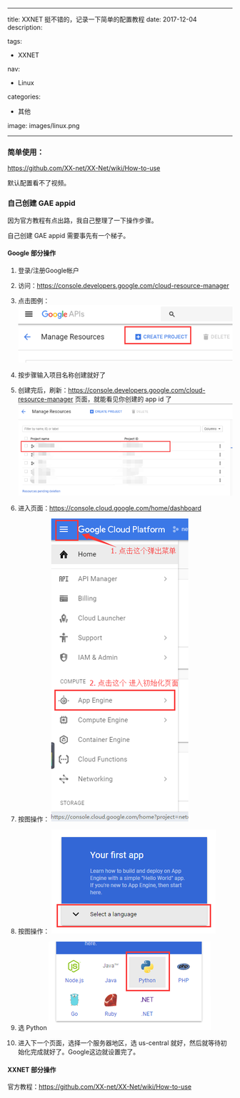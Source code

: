 ----
title: XXNET 挺不错的，记录一下简单的配置教程
date: 2017-12-04
description: 

tags:
- XXNET

nav:
- Linux

categories:
- 其他

image: images/linux.png

----
### 简单使用：

https://github.com/XX-net/XX-Net/wiki/How-to-use

默认配置看不了视频。

### 自己创建 GAE appid 

因为官方教程有点出路，我自己整理了一下操作步骤。

自己创建 GAE appid 需要事先有一个梯子。

#### Google 部分操作

1. 登录/注册Google帐户

2. 访问：https://console.developers.google.com/cloud-resource-manager

3. 点击图例：
![](./2017-12-04_XXNET挺不错的，记录一下简单的配置教程/1.png)

4. 按步骤输入项目名称创建就好了

5. 创建完后，刷新：https://console.developers.google.com/cloud-resource-manager 页面，就能看见你创建的 app id 了
![](./2017-12-04_XXNET挺不错的，记录一下简单的配置教程/2.png)

6. 进入页面：https://console.cloud.google.com/home/dashboard

7. 按图操作：
![](./2017-12-04_XXNET挺不错的，记录一下简单的配置教程/3.png)

8. 按图操作：
![](./2017-12-04_XXNET挺不错的，记录一下简单的配置教程/4.png)

9. 选 Python
![](./2017-12-04_XXNET挺不错的，记录一下简单的配置教程/5.png)

10. 进入下一个页面，选择一个服务器地区，选 us-central 就好，然后就等待初始化完成就好了。Google这边就设置完了。

#### XXNET 部分操作

官方教程：https://github.com/XX-net/XX-Net/wiki/How-to-use